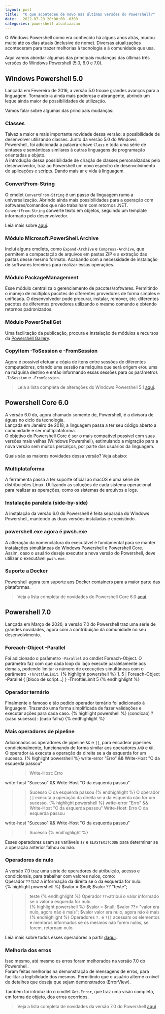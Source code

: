 ```yaml
---
layout: post
title:  "O que aconteceu de novo nas últimas versões do Powershell?"
date:   2022-07-20 20:00:00 -0300
categories: powershell atualizacao
---
```

O Windows Powershell como era conhecido há alguns anos atrás, mudou muito até os dias atuais (inclusive de nome). Diversas atualizações aconteceram para trazer melhorias à tecnologia e à comunidade que usa.  

Aqui vamos abordar algumas das principais mudanças das últimas três versões do Windows Powershell (5.0, 6.0 e 7.0).

## Windows Powershell 5.0
Lançada em Fevereiro de 2016, a versão 5.0 trouxe grandes avanços para a linguagem. Tornando-a ainda mais poderosa e abrangente, abrindo um leque ainda maior de possibilidades de utilização.

Vamos falar sobre algumas das principais mudanças:

### Classes
Talvez a maior e mais importante novidade dessa versão: a possibilidade de desenvolver utilizando classes.
Junto da versão 5.0 do Windows Powershell, foi adicionada a palavra-chave `Class` e toda uma série de sintaxes e semânticas similares à outras linguagens de programação orientadas a objeto.  
A introdução dessa possibilidade de criação de classes personalizadas pelo desenvolvedor, traz ao Powershell um novo espectro de desenvolvimento de aplicações e scripts. Dando mais ar e vida à linguagem.

### ConvertFrom-String
O cmdlet `ConvertFrom-String` é um passo da linguagem rumo a universalização. Abrindo ainda mais possibilidades para a operação com softwares/comandos que não trabalham com retornos .NET.  
`ConvertFrom-String` converte texto em objetos, seguindo um template informado pelo desenvolvedor.

Leia mais sobre [aqui](https://docs.microsoft.com/en-us/powershell/module/microsoft.powershell.utility/convertfrom-string?view=powershell-5.1).

### Módulo Microsoft.PowerShell.Archive
Inclui alguns cmdlets, como `Expand-Archive` e `Compress-Archive`, que permitem a compactação de arquivos em pastas ZIP e a extração das pastas desse mesmo formato. Acabando com a necessidade de instalação de softwares terceiros para realizar essas operações.

### Módulo PackageManagement
Esse módulo centraliza o gerenciamento de pacotes/softwares. Permitindo o manejo de múltiplos pacotes de diferentes provedores de forma simples e unificada. O desenvolvedor pode procurar, instalar, remover, etc. diferentes pacotes de diferentes provedores utilizando o mesmo comando e obtendo retornos padronizados.

### Módulo PowerShellGet
Uma facilitação da publicação, procura e instalação de módulos e recursos da [Powershell Gallery](https://www.powershellgallery.com/).

### CopyItem -ToSession e -FromSession
Agora é possível efetuar a cópia de itens entre sessões de diferentes computadores, criando uma sessão na máquina que será origem e/ou uma na máquina destino e então informando essas sessões para os parâmetros `-ToSession` e `-FromSession`.

> Leia a lista completa de alterações do Windows Powershell 5.1 [aqui](https://docs.microsoft.com/en-us/powershell/scripting/windows-powershell/whats-new/what-s-new-in-windows-powershell-50?view=powershell-5.1).

## Powershell Core 6.0
A versão 6.0 do, agora chamado somente de, Powershell, é a divisora de águas no ciclo da tecnologia.  
Lançada em Janeiro de 2018, a linguagem passa a ter seu código aberto a comunidade e ser multiplataforma.  
O objetivo do Powershell Core é ser o mais compatível possível com suas versões mais velhas (Windows Powershell), estimulando a migração para a nova versão sem muitos percalços, por parte dos usuários da linguagem.

Quais são as maiores novidades dessa versão? Veja abaixo:

### Multiplataforma
A ferramenta passa a ter suporte oficial ao macOS e uma série de distribuições Linux. Utilizando as soluções de cada sistema operacional para realizar as operações, como os sistemas de arquivos e logs.

### Instalação paralela (side-by-side)
A instalação da versão 6.0 do Powershell é feita separada do Windows Powershell, mantendo as duas versões instaladas e coexistindo.

### powershell.exe agora é pwsh.exe
A alteração da nomenclatura do executável é fundamental para se manter instalações simultâneas do Windows Powershell e Powershell Core.  
Assim, caso o usuário deseje executar a nova versão do Powershell, deve utilizar o executável `pwsh.exe`.

### Suporte a Docker
Powershell agora tem suporte aos Docker containers para a maior parte das plataformas.  

> Veja a lista completa de novidades do Powershell Core 6.0 [aqui](https://docs.microsoft.com/en-us/previous-versions/powershell/scripting/whats-new/what-s-new-in-powershell-core-60?view=powershell-6).

## Powershell 7.0
Lançada em Março de 2020, a versão 7.0 do Powershell traz uma série de grandes novidades, agora com a contribuição da comunidade no seu desenvolvimento.

### Foreach-Object -Parallel
Foi adicionado o parâmetro `-Parallel` ao cmdlet Foreach-Object. O parâmetro faz com que cada loop do laço execute paralelamente aos demais, podendo limitar o número de execuções simultâneas com o parâmetro `-ThrottleLimit`.
{% highlight powershell %}
    1..5 | Foreach-Object -Parallel {
        [bloco de script...]
    } -ThrottleLimit 5
{% endhighlight %}

### Operador ternário
Finalmente o famoso e tão pedido operador ternário foi adicionado à linguagem. Trazendo uma forma simplificada de fazer validações e executar ações para cada caso.
{% highlight powershell %}
(condicao) ? (caso sucesso) : (caso falha)
{% endhighlight %}

### Mais operadores de pipeline
Adicionados os operadores de pipeline `&&` e `||`, para encadear pipelines condicionalmente, funcionando de forma similar aos operadores `AND` e `OR`.  
O operador `&&` executa a operação da direita se a da esquerda for um sucesso.
{% highlight powershell %}
write-error "Erro" && Write-Host "O da esquerda passou"
>>Write-Host: Erro

write-host "Sucesso" && Write-Host "O da esquerda passou"
>>Sucesso
>>O da esquerda passou
{% endhighlight %}
O operador `||` executa a operação da direita se a da esquerda não for um sucesso.
{% highlight powershell %}
write-error "Erro" && Write-Host "O da esquerda passou"
>>Write-Host: Erro
>>O da esquerda passou

write-host "Sucesso" && Write-Host "O da esquerda passou"
>>Sucesso
{% endhighlight %}

Esses operadores usam as variáveis `$?` e `$LASTEXITCODE` para determinar se a operação anterior falhou ou não.

### Operadores de nulo
A versão 7.0 traz uma série de operadores de atribuição, acesso e condicionais, para trabalhar com valores nulos, como:  
Operador `??` traz a informação da direita se o da esquerda for nulo.  
{% highlight powershell %}
$valor = $null;
$valor ?? "teste";
>>teste
{% endhighlight %}
Operador `??=`atribui o valor informado se o valor a esquerda for nulo.  
{% highlight powershell %}
$valor = $null;
$valor ??= "valor era nulo, agora não é mais";
$valor
>>valor era nulo, agora não é mais
{% endhighlight %}
Operadores `?.` e `?[]` acessam os elementos e membros informados se os mesmos não forem nulos, se forem, retornam nulo.

Leia mais sobre todos esses operadores a partir [daqui](https://docs.microsoft.com/pt-br/powershell/module/microsoft.powershell.core/about/about_operators?view=powershell-7&preserve-view=true#null-coalescing-assignment-operator-).

### Melhoria dos erros
Isso mesmo, até mesmo os erros foram melhorados na versão 7.0 do Powershell.  
Foram feitas melhorias na demonstração de mensagens de erros, para facilitar a legibilidade dos mesmos. Permitindo que o usuário alterne o nível de detalhes que deseja que sejam demonstrados (ErrorView).  

Também foi intriduzido o cmdlet `Get-Error`, que traz uma visão completa, em forma de objeto, dos erros ocorridos.

> Veja a lista completa de novidades da versão 7.0 do Powershell [aqui](https://docs.microsoft.com/en-us/previous-versions/powershell/scripting/whats-new/what-s-new-in-powershell-70?view=powershell-7.1)
